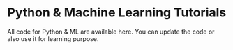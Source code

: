 # Python & Machine Learning Tutorials
All code for Python &amp; ML are available here.
You can update the code or also use it for learning purpose.
